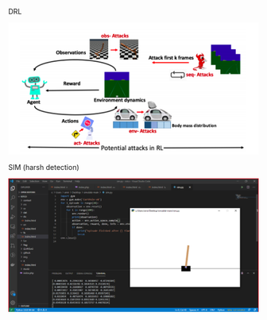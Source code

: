 DRL  

![agent](https://github.com/ataeiamirhosein/optic/blob/main/sim/agent.png)  

SIM (harsh detection)  

![sim](https://github.com/ataeiamirhosein/optic/blob/main/sim/sim.bmp)  
